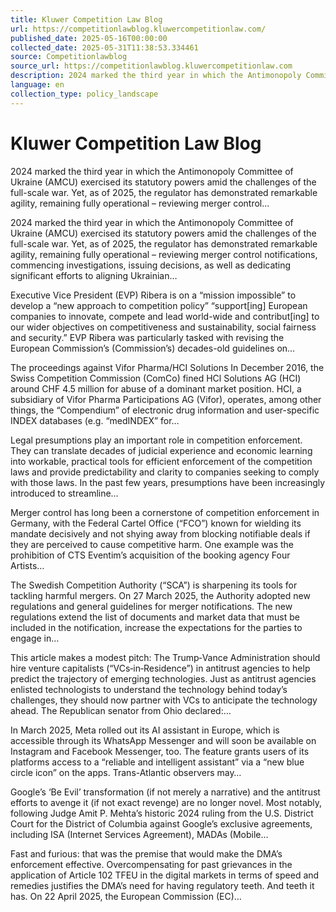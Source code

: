 ```yaml
---
title: Kluwer Competition Law Blog
url: https://competitionlawblog.kluwercompetitionlaw.com/
published_date: 2025-05-16T00:00:00
collected_date: 2025-05-31T11:38:53.334461
source: Competitionlawblog
source_url: https://competitionlawblog.kluwercompetitionlaw.com
description: 2024 marked the third year in which the Antimonopoly Committee of Ukraine (AMCU) exercised its statutory powers amid the challenges of the full-scale war. Yet, as of 2025, the regulator has demonstrated remarkable agility, remaining fully operational – reviewing merger control...
language: en
collection_type: policy_landscape
---
```


# Kluwer Competition Law Blog

2024 marked the third year in which the Antimonopoly Committee of Ukraine (AMCU) exercised its statutory powers amid the challenges of the full-scale war. Yet, as of 2025, the regulator has demonstrated remarkable agility, remaining fully operational – reviewing merger control...

2024 marked the third year in which the Antimonopoly Committee of Ukraine (AMCU) exercised its statutory powers amid the challenges of the full-scale war. Yet, as of 2025, the regulator has demonstrated remarkable agility, remaining fully operational – reviewing merger control notifications, commencing investigations, issuing decisions, as well as dedicating significant efforts to aligning Ukrainian…

Executive Vice President (EVP) Ribera is on a “mission impossible” to develop a “new approach to competition policy” “support[ing] European companies to innovate, compete and lead world-wide and contribut[ing] to our wider objectives on competitiveness and sustainability, social fairness and security.” EVP Ribera was particularly tasked with revising the European Commission’s (Commission’s) decades-old guidelines on…

The proceedings against Vifor Pharma/HCI Solutions In December 2016, the Swiss Competition Commission (ComCo) fined HCl Solutions AG (HCI) around CHF 4.5 million for abuse of a dominant market position. HCI, a subsidiary of Vifor Pharma Participations AG (Vifor), operates, among other things, the “Compendium” of electronic drug information and user-specific INDEX databases (e.g. “medINDEX” for…

Legal presumptions play an important role in competition enforcement. They can translate decades of judicial experience and economic learning into workable, practical tools for efficient enforcement of the competition laws and provide predictability and clarity to companies seeking to comply with those laws. In the past few years, presumptions have been increasingly introduced to streamline…

Merger control has long been a cornerstone of competition enforcement in Germany, with the Federal Cartel Office (“FCO”) known for wielding its mandate decisively and not shying away from blocking notifiable deals if they are perceived to cause competitive harm. One example was the prohibition of CTS Eventim’s acquisition of the booking agency Four Artists…

The Swedish Competition Authority (“SCA”) is sharpening its tools for tackling harmful mergers. On 27 March 2025, the Authority adopted new regulations and general guidelines for merger notifications. The new regulations extend the list of documents and market data that must be included in the notification, increase the expectations for the parties to engage in…

This article makes a modest pitch: The Trump‑Vance Administration should hire venture capitalists (“VCs‑in‑Residence”) in antitrust agencies to help predict the trajectory of emerging technologies. Just as antitrust agencies enlisted technologists to understand the technology behind today’s challenges, they should now partner with VCs to anticipate the technology ahead. The Republican senator from Ohio declared:…

In March 2025, Meta rolled out its AI assistant in Europe, which is accessible through its WhatsApp Messenger and will soon be available on Instagram and Facebook Messenger, too. The feature grants users of its platforms access to a “reliable and intelligent assistant” via a “new blue circle icon” on the apps. Trans-Atlantic observers may…

Google’s ‘Be Evil’ transformation (if not merely a narrative) and the antitrust efforts to avenge it (if not exact revenge) are no longer novel. Most notably, following Judge Amit P. Mehta’s historic 2024 ruling from the U.S. District Court for the District of Columbia against Google’s exclusive agreements, including ISA (Internet Services Agreement), MADAs (Mobile…

Fast and furious: that was the premise that would make the DMA’s enforcement effective. Overcompensating for past grievances in the application of Article 102 TFEU in the digital markets in terms of speed and remedies justifies the DMA’s need for having regulatory teeth. And teeth it has. On 22 April 2025, the European Commission (EC)…